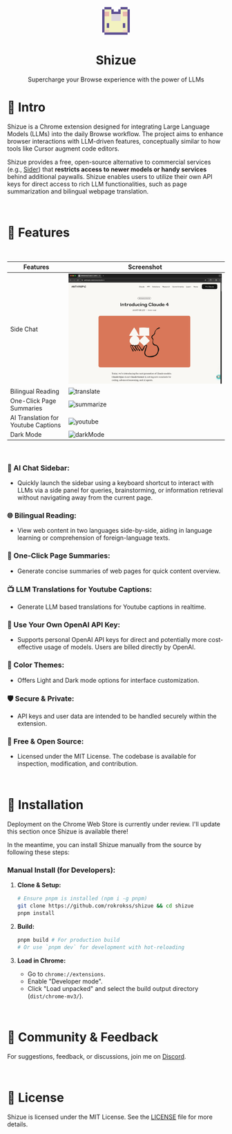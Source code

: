 <div align="center">
  <img src="src/public/icon/128.png" alt="Shizue Logo" width="64" />
  <h1>Shizue</h1>
  <p>Supercharge your Browse experience with the power of LLMs</p>
</div>

# 👋 Intro

Shizue is a Chrome extension designed for integrating Large Language Models (LLMs) into the daily Browse workflow. The project aims to enhance browser interactions with LLM-driven features, conceptually similar to how tools like Cursor augment code editors.

Shizue provides a free, open-source alternative to commercial services (e.g., [Sider](https://sider.ai/pricing)) that **restricts access to newer models or handy services** behind additional paywalls. Shizue enables users to utilize their own API keys for direct access to rich LLM functionalities, such as page summarization and bilingual webpage translation.

<br/>

# 🌟 Features

<br/>

| Features | Screenshot                                                                                         | 
| -------- |----------------------------------------------------------------------------------------------------| 
| Side Chat     | ![chat](doc/chat.gif)   | 
| Bilingual Reading  | ![translate](doc/translate.gif) | 
| One-Click Page Summaries     | ![summarize](doc/summarize.gif)                                       | 
| AI Translation for Youtube Captions | ![youtube](doc/youtube.gif) |
| Dark Mode | ![darkMode](doc/darkmode.gif) |

<br/>

### 💬 AI Chat Sidebar:
  - Quickly launch the sidebar using a keyboard shortcut to interact with LLMs via a side panel for queries, brainstorming, or information retrieval without navigating away from the current page.

### 🌐 Bilingual Reading:
  - View web content in two languages side-by-side, aiding in language learning or comprehension of foreign-language texts.

### 📄 One-Click Page Summaries:
  - Generate concise summaries of web pages for quick content overview.

### 📺 LLM Translations for Youtube Captions:
  - Generate LLM based translations for Youtube captions in realtime.

### 🔑 Use Your Own OpenAI API Key:
  - Supports personal OpenAI API keys for direct and potentially more cost-effective usage of models. Users are billed directly by OpenAI.

### 🎨 Color Themes:
  - Offers Light and Dark mode options for interface customization.

### 🛡️ Secure & Private:
  - API keys and user data are intended to be handled securely within the extension.

### 💖 Free & Open Source:
  - Licensed under the MIT License. The codebase is available for inspection, modification, and contribution.

<br/>

# 🐳 Installation

Deployment on the Chrome Web Store is currently under review. I'll update this section once Shizue is available there!

In the meantime, you can install Shizue manually from the source by following these steps:

### Manual Install (for Developers):

1.  **Clone & Setup:**
    ```bash
    # Ensure pnpm is installed (npm i -g pnpm)
    git clone https://github.com/rokrokss/shizue && cd shizue
    pnpm install
    ```

2.  **Build:**
    ```bash
    pnpm build # For production build
    # Or use `pnpm dev` for development with hot-reloading
    ```

3.  **Load in Chrome:**
    * Go to `chrome://extensions`.
    * Enable "Developer mode".
    * Click "Load unpacked" and select the build output directory (`dist/chrome-mv3/`).

<br/>

# 💬 Community & Feedback

For suggestions, feedback, or discussions, join me on [Discord](https://discord.gg/ukfPmxsyEy).

<br/>

# 📄 License

Shizue is licensed under the MIT License. See the [LICENSE](LICENSE) file for more details.
